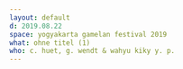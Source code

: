 ```yaml
---
layout: default
d: 2019.08.22
space: yogyakarta gamelan festival 2019 
what: ohne titel (1)
who: c. huet, g. wendt & wahyu kiky y. p.
---
```

